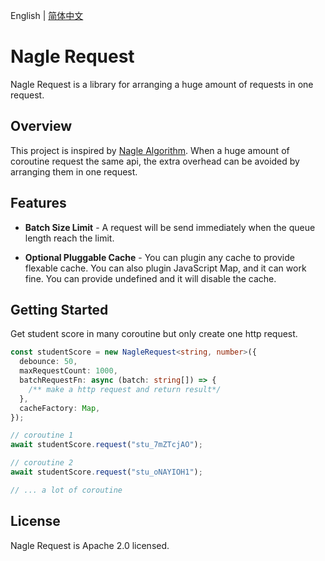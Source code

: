 English | [简体中文](./README.zh-cn.md)

# Nagle Request

Nagle Request is a library for arranging a huge amount of requests in one request.

## Overview

This project is inspired by [Nagle Algorithm](https://en.wikipedia.org/wiki/Nagle%27s_algorithm). When a huge amount of coroutine request the same api, the extra overhead can be avoided by arranging them in one request.

## Features

- **Batch Size Limit** - A request will be send immediately when the queue length reach the limit.

- **Optional Pluggable Cache** - You can plugin any cache to provide flexable cache. You can also plugin JavaScript Map, and it can work fine. You can provide undefined and it will disable the cache.

## Getting Started

Get student score in many coroutine but only create one http request.

```ts
const studentScore = new NagleRequest<string, number>({
  debounce: 50,
  maxRequestCount: 1000,
  batchRequestFn: async (batch: string[]) => {
    /** make a http request and return result*/
  },
  cacheFactory: Map,
});

// coroutine 1
await studentScore.request("stu_7mZTcjAO");

// coroutine 2
await studentScore.request("stu_oNAYIOH1");

// ... a lot of coroutine
```

## License

Nagle Request is Apache 2.0 licensed.
